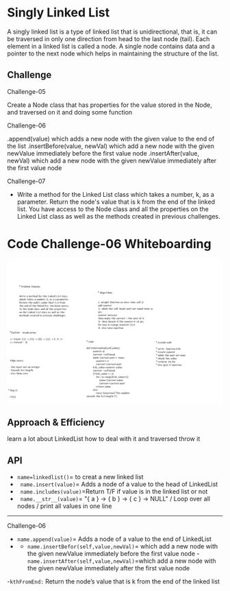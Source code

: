 # Singly Linked List
A singly linked list is a type of linked list that is unidirectional, that is, it can be traversed in only one direction from head to the last node (tail). Each element in a linked list is called a node. A single node contains data and a pointer to the next node which helps in maintaining the structure of the list.

## Challenge

Challenge-05

Create a Node class that has properties for the value stored in the Node, and traversed on it and doing some function 

Challenge-06

.append(value) which adds a new node with the given value to the end of the list
.insertBefore(value, newVal) which add a new node with the given newValue immediately before the first value node
.insertAfter(value, newVal) which add a new node with the given newValue immediately after the first value node

Challenge-07 
* Write a method for the Linked List class which takes a number, k, as a parameter. Return the node's value that is k from the end of the linked list. You have access to the Node class and all the properties on the Linked List class as well as the methods created in previous challenges.

# Code Challenge-06 Whiteboarding



![imamge](asstes/ldldl.png)



## Approach & Efficiency
learn a lot about LinkedList how to deal with it and traversed throw it 


## API
- `name=linkedlist()`= to creat a new linked list
- ` name.insert(value)`= Adds a node of a value to the head of LinkedList
- ` name.includes(value)`=Return T/F if value is in the linked list or not
- ` name.__str__(value)`=   "{ a } -> { b } -> { c } -> NULL" / Loop over all nodes / print all values in one line

-----------------------------------------
Challenge-06
- `name.append(value)`= Adds a node of a value to the end of LinkedList
- - `name.insertBefor(self,value,newVal)`= which add a new node with the given newValue immediately before the first value node
-`name.insertAfter(self,value,newVal)`=which add a new node with the given newValue immediately after the first value node

-`kthFromEnd:` Return the node’s value that is k from the end of the linked list





